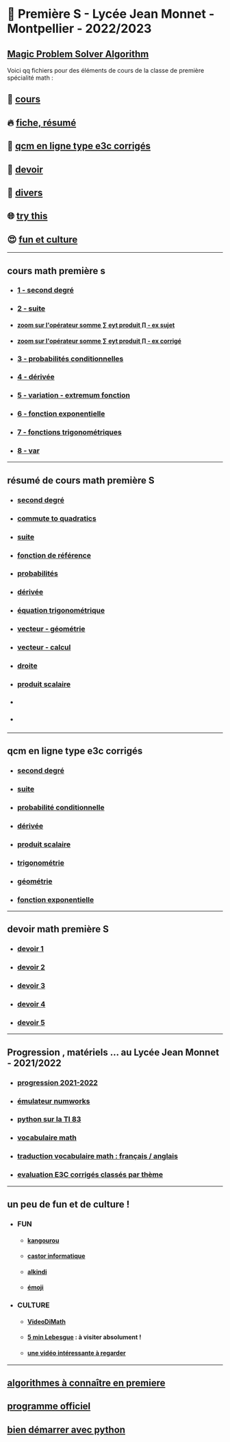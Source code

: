 # :santa: Première S - Lycée Jean Monnet - Montpellier - 2022/2023

[Magic Problem Solver Algorithm](https://proftomcrick.com/2011/04/26/feynman-problem-solving-algorithm/)
---------------------------------------------------------------------------------------------------------------------------

Voici qq fichiers pour des éléments de cours de la classe de première spécialité math :
## 🌈 [cours](#cours)
## 🔥 [fiche, résumé](#resume)
## :gift_heart: [qcm en ligne type e3c corrigés](#e3c)
## 👋 [devoir](#devoir)
## 📜 [divers](#divers)
## 🌐 [try this](https://undergroundmathematics.org/)
## 😍 [fun et culture](#fun)


-----------------------------------------------------------------------------------------------------------------------------
## <a name="cours"></a> cours math première s
* ### [1 - second degré](https://github.com/Math13Net/premiere_S/blob/main/01_premiere_S.pdf)
* ### [2 - suite](https://github.com/Math13Net/premiere_S/blob/main/02_premiere_S.pdf)
* #### [zoom sur l'opérateur somme ∑ eyt produit ∏ - ex sujet](https://maths-france.fr/wp-content/uploads/05_sigma_planche.pdf)
* #### [zoom sur l'opérateur somme ∑ eyt produit ∏ - ex corrigé](https://maths-france.fr/wp-content/uploads/05_sigma_planche_corriges.pdf)
* ### [3 - probabilités conditionnelles](https://github.com/Math13Net/premiere_S/blob/main/03_premiere_S.pdf)
* ### [4 - dérivée](https://github.com/Math13Net/premiere_S/blob/main/04_premiere_S.pdf)
* ### [5 - variation - extremum fonction](https://github.com/Math13Net/premiere_S/blob/main/05_premiere_S.pdf)
* ### [6 - fonction exponentielle](https://github.com/Math13Net/premiere_S/blob/main/06_premiere_S.pdf)
* ### [7 - fonctions trigonométriques](https://github.com/Math13Net/premiere_S/blob/main/07_premiere_S.pdf)
* ### [8 - var](https://github.com/Math13Net/premiere_S/blob/main/08_premiere_S.pdf)

-----------------------------------------------------------------------------------------------------------------------------
## <a name="resume"></a> résumé de cours math première S
* ### [second degré](https://www.lyceedadultes.fr/sitepedagogique/documents/math/math1S/01_second_degre/schema_second_degre.pdf)
* ### [commute to quadratics](https://undergroundmathematics.org/quadratics)
* ### [suite](https://www.lyceedadultes.fr/sitepedagogique/documents/math/math1S/04_suites/schema_suites_1S.pdf)
* ### [fonction de référence](https://www.lyceedadultes.fr/sitepedagogique/documents/math/math1S/02_fctns_fctn_reference_variation_fctn_associees/02_schema_fctns_ref_variation_fctn_associees_degre.pdf)
* ### [probabilités](http://www.lyceedadultes.fr/sitepedagogique/documents/math/math1S/08_probabilite/resume_proba_discrete_loi_binomiale.pdf)
* ### [dérivée](https://www.lyceedadultes.fr/sitepedagogique/documents/math/math1S/03_derivation/03_schema_fctn_derivee.pdf)
* ### [équation trigonométrique](https://www.lyceedadultes.fr/sitepedagogique/documents/math/math1S/05_vecteurs_colinearite/resume_equations_trigo_1S.pdf)
* ### [vecteur - géométrie](https://www.lyceedadultes.fr/sitepedagogique/documents/math/math1S/05_vecteurs_colinearite/schema_vecteurs_geometrie_1S.pdf)
* ### [vecteur - calcul](https://www.lyceedadultes.fr/sitepedagogique/documents/math/math1S/05_vecteurs_colinearite/schema_vecteurs_analytique_1S.pdf)
* ### [droite](https://www.lyceedadultes.fr/sitepedagogique/documents/math/math1S/05_vecteurs_colinearite/schema_droites_1S_2S.pdf)
* ### [produit scalaire](https://www.lyceedadultes.fr/sitepedagogique/documents/math/math1S/06_produit_scalaire/schema_produit_scalaire_1S.pdf)
* ### []()
* ### []()

-----------------------------------------------------------------------------------------------------------------------------
## <a name="e3c"></a> qcm en ligne type e3c corrigés
* ### [second degré](https://www.mathgm.fr/index.php/premiere/e3c-1ere/113-second-degre)
* ### [suite](https://www.mathgm.fr/index.php/premiere/e3c-1ere/114-suites-numeriques)
* ### [probabilité conditionnelle](https://www.mathgm.fr/index.php/premiere/e3c-1ere/115-probabilite)
* ### [dérivée](https://www.mathgm.fr/index.php/premiere/e3c-1ere/116-derivation)
* ### [produit scalaire](https://www.mathgm.fr/index.php/premiere/e3c-1ere/117-produit-scalaire)
* ### [trigonométrie](https://www.mathgm.fr/index.php/premiere/e3c-1ere/118-trigonometrie)
* ### [géométrie](https://www.mathgm.fr/index.php/premiere/e3c-1ere/119-e3c-geometrie-reperee)
* ### [fonction exponentielle](https://www.mathgm.fr/index.php/premiere/e3c-1ere/120-fonction-exponentielle)

-----------------------------------------------------------------------------------------------------------------------------
## <a name="devoir"></a> devoir math première S
* ### [devoir 1](https://github.com/Math13Net/premiere_S/blob/main/2022_premiere_s_ds1.pdf)
* ### [devoir 2](https://github.com/Math13Net/premiere_S/blob/main/2021_premiere_s__ds2.pdf)
* ### [devoir 3](https://github.com/Math13Net/premiere_S/blob/main/2021_premiere_s_ds3.pdf)
* ### [devoir 4](https://github.com/Math13Net/premiere_S/blob/main/2021_premiere_s_ds4.pdf)
* ### [devoir 5](http://fr.shaarr.com/app/i-love-you/7509/i-love-coucou)

-----------------------------------------------------------------------------------------------------------------------------
## <a name="divers"></a> Progression , matériels ... au Lycée Jean Monnet - 2021/2022
* ### [progression 2021-2022]()
* ### [émulateur numworks](https://www.numworks.com/fr/simulateur/)
* ### [python sur la TI 83](https://www.lyceedadultes.fr/sitepedagogique/documents/math/math1spe/00_algorithmes/prise_en%20main_python_ti_83_ce.pdf)
* ### [vocabulaire math](https://www.lyceedadultes.fr/sitepedagogique/documents/math/autres_documents/Termes_mathematiques.pdf)
* ### [traduction vocabulaire math : français / anglais](https://www.lyceedadultes.fr/sitepedagogique/documents/math/autres_documents/cours_traduction_anglais_termes_mathematiques.pdf)
* ### [evaluation E3C corrigés classés par thème](http://www.mathgm.fr/index.php/premiere/e3c-1ere)


---------------------------------------------------------------------------------------------------------------------------
## <a name="fun"></a> un peu de fun et de culture !
* ### FUN
  * #### [kangourou](http://www.mathkang.org/default.html)
  * #### [castor informatique](http://castor-informatique.fr/)
  * #### [alkindi](https://www.concours-alkindi.fr/#/)
  * #### [émoji](https://gist.github.com/rxaviers/7360908)
* ### CULTURE
  * #### [VideoDiMath](http://video.math.cnrs.fr/)
  * #### [5 min Lebesgue](https://www.lebesgue.fr/5min) : à visiter absolument !
  * #### [une vidéo intéressante à regarder](https://youtu.be/4nG49xTTjIA)

---------------------------------------------------------------------------------------------------------------------------
## [algorithmes à connaître en premiere](http://revue.sesamath.net/spip.php?article1188)
## [programme officiel](https://cache.media.eduscol.education.fr/file/SP1-MEN-22-1-2019/16/8/spe632_annexe_1063168.pdf)
## [bien démarrer avec python](https://xn--petitfut-i1a.com/download/cours-initiation-python/)

